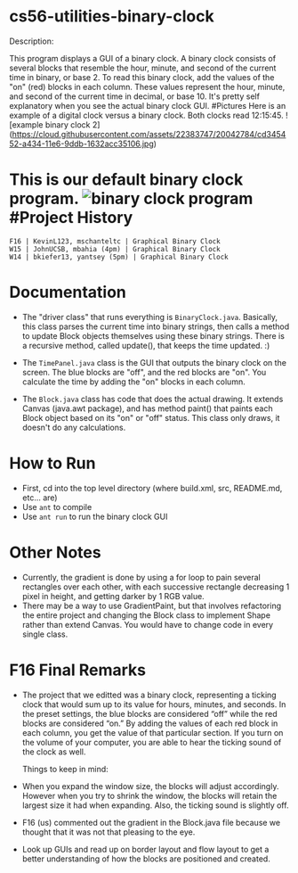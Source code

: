 cs56-utilities-binary-clock
===========================

Description:

This program displays a GUI of a binary clock. A binary clock consists of several blocks that resemble the hour, minute, and second of the current time in binary, or base 2. To read this binary clock, add the values of the "on" (red) blocks in each column. These values represent the hour, minute, and second of the current time in decimal, or base 10. It's pretty self explanatory when you see the actual binary clock GUI.
#Pictures
Here is an example of a digital clock versus a binary clock. Both clocks read 12:15:45. 
![example binary clock 2] (https://cloud.githubusercontent.com/assets/22383747/20042784/cd345452-a434-11e6-9ddb-1632acc35106.jpg)

This is our default binary clock program. 
![binary clock program](https://cloud.githubusercontent.com/assets/22383747/20042850/31aa3d38-a436-11e6-8ef4-463d73653569.png)
#Project History
===============
```
F16 | KevinL123, mschanteltc | Graphical Binary Clock
W15 | JohnUCSB, mbahia (4pm) | Graphical Binary Clock
W14 | bkiefer13, yantsey (5pm) | Graphical Binary Clock
```





Documentation
=============
* The "driver class" that runs everything is `BinaryClock.java`. Basically, this class parses the current time into binary strings, then calls a method to update Block objects themselves using these binary strings. There is a recursive method, called update(), that keeps the time updated. :)

* The `TimePanel.java` class is the GUI that outputs the binary clock on the screen. The blue blocks are "off", and the red blocks are "on". You calculate the time by adding the "on" blocks in each column.

* The `Block.java` class has code that does the actual drawing. It extends Canvas (java.awt package), and has method paint() that paints each Block object based on its "on" or "off" status. This class only draws, it doesn't do any calculations.

How to Run
==========

* First, cd into the top level directory (where build.xml, src, README.md, etc... are)
* Use `ant` to compile
* Use `ant run` to run the binary clock GUI

Other Notes
=

* Currently, the gradient is done by using a for loop to pain several rectangles over each other, with each successive rectangle decreasing 1 pixel in height, and getting darker by 1 RGB value.
* There may be a way to use GradientPaint, but that involves refactoring the entire project and changing the Block class to implement Shape rather than extend Canvas. You would have to change code in every single class.


F16 Final Remarks
=================

* The project that we editted was a binary clock, representing a ticking clock that would sum up to its value for hours, minutes, and seconds. In the preset settings, the blue blocks are considered “off” while the red blocks are considered “on.” By adding the values of each red block in each column, you get the value of that particular section. If you turn on the volume of your computer, you are able to hear the ticking sound of the clock as well. 

	Things to keep in mind:

* When you expand the window size, the blocks will adjust accordingly. However when you try to shrink the window, the blocks will retain the largest size it had when expanding. Also, the ticking sound is slightly off.
* F16 (us) commented out the gradient in the Block.java file because we thought that it was not that pleasing to the eye.
* Look up GUIs and read up on border layout and flow layout to get a better understanding of how the blocks are positioned and created. 


